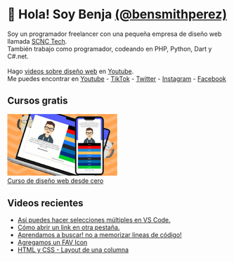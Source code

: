 # 👋 Hola! Soy Benja [(@bensmithperez)](https://bensmithperez.com "Sitio web de @bensmithperez") 
Soy un programador freelancer con una pequeña empresa de diseño web llamada [SCNC Tech](https://scnctech.com "SCNC Tech").<br>
También trabajo como programador, codeando en PHP, Python, Dart y C#.net.<br><br>
Hago [videos sobre diseño web](https://youtube.com/@bensmithperez "videos sobre diseño web") en [Youtube](https://youtube.com/@bensmithperez "Youtube").<br>
Me puedes encontrar en [Youtube](https://www.youtube.com/@bensmithperez) - [TikTok](https://www.tiktok.com/@bensmithperez) - [Twitter](https://twitter.com/bensmithpereztwitter) - [Instagram](https://www.instagram.com/bensmithperez_) - [Facebook](https://www.facebook.com/bensmithperez1)

## Cursos gratis
[<img width="250px" src="https://github.com/bensmithperez/bensmithperez/blob/main/playlist-curso-diseno-web.png" alt="curso de diseño web desde cero - @bensmithperez en youtube">
<br>
Curso de diseño web desde cero](https://www.youtube.com/playlist?list=PLXb5K7gz-aPjYV1vBbraFMEm53rLpZLgb)

## Videos recientes
<!-- VIDEOS-RECIENTES-YOUTUBE:START -->
- [Así puedes hacer selecciones múltiples en VS Code.](https://www.youtube.com/watch?v=ZK33KYMntOc)
- [Cómo abrir un link en otra pestaña.](https://www.youtube.com/watch?v=iesBQy7QBoM)
- [Aprendamos a buscar! no a memorizar lineas de código!](https://www.youtube.com/watch?v=Ks0AQb_y7OQ)
- [Agregamos un FAV Icon](https://www.youtube.com/watch?v=kZKNg-Ijxeg)
- [HTML y CSS - Layout de una columna](https://www.youtube.com/watch?v=qDYLOUOJ7cw)
<!-- VIDEOS-RECIENTES-YOUTUBE:END --> 

